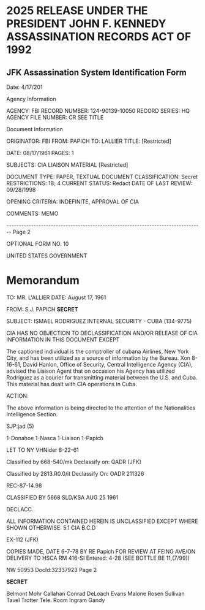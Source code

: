 # 2025 RELEASE UNDER THE PRESIDENT JOHN F. KENNEDY ASSASSINATION RECORDS ACT OF 1992
## JFK Assassination System Identification Form
Date: 4/17/201

Agency Information

AGENCY: FBI
RECORD NUMBER: 124-90139-10050
RECORD SERIES: HQ
AGENCY FILE NUMBER: CR SEE TITLE

Document Information

ORIGINATOR: FBI
FROM: PAPICH
TO: LALLIER
TITLE: [Restricted]

DATE: 08/17/1961
PAGES: 1

SUBJECTS: CIA LIAISON MATERIAL
[Restricted]

DOCUMENT TYPE: PAPER, TEXTUAL DOCUMENT
CLASSIFICATION: Secret
RESTRICTIONS: 1B; 4
CURRENT STATUS: Redact
DATE OF LAST REVIEW: 09/28/1998

OPENING CRITERIA: INDEFINITE, APPROVAL OF CIA

COMMENTS: MEMO


-------------------------------------------------------------------------------- Page 2

OPTIONAL FORM NO. 10

UNITED STATES GOVERNMENT

# Memorandum

TO: MR. L'ALLIER DATE: August 17, 1961

FROM: S.J. PAPICH **SECRET**

SUBJECT: ISMAEL RODRIGUEZ INTERNAL SECURITY - CUBA (134-9775)

CIA HAS NO OBJECTION TO
DECLASSIFICATION AND/OR
RELEASE OF CIA INFORMATION
IN THIS DOCUMENT EXCEPT

The captioned individual is the comptroller of cubana
Airlines, New York City, and has been utilized as a source of information by the Bureau. Xon 8-16-61, David Hanlon, Office of Security, Central Intelligence Agency (CIA), advised the Liaison Agent that on occasion his Agency has utilized Rodriguez as a courier for transmitting material between the U.S. and Cuba. This material has dealt with CIA operations in Cuba.

ACTION:

The above information is being directed to the attention of the Nationalities Intelligence Section.

SJP:jad (5)

1-Donahoe
1-Nasca
1-Liaison
1-Papich

LET TO NY
VHNider
8-22-61

Classified by 668-540/mk
Declassify on: QADR (JFK)

Classified by 2813.R0.0/it
Declassify On: OADR
211326

REC-87-14.98

CLASSIFIED BY 5668 SLD/KSA AUG 25 1961

DECLACC..

ALL INFORMATION CONTAINED
HEREIN IS UNCLASSIFIED EXCEPT
WHERE SHOWN OTHERWISE: 5.1 CIA B.C.D

EX-112 (JFK)

COPIES MADE, DATE 6-7-78 BY
RE Papich
FOR REVIEW AT FEING AVE/ON DELIVERY
TO HSCA RM 416-SI Entered: 4-28
(SEE BOTTLE BE 11,(7/99))

NW 50953 DocId:32337923 Page 2

**SECRET**

Belmont
Mohr
Callahan
Conrad
DeLoach
Evans
Malone
Rosen
Sullivan
Tavel
Trotter
Tele. Room
Ingram
Gandy
